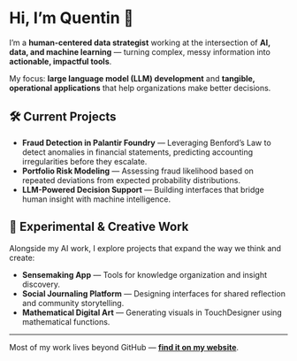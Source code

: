 # Hi, I’m Quentin 👋

I’m a **human-centered data strategist** working at the intersection of **AI, data, and machine learning** — turning complex, messy information into **actionable, impactful tools**.

My focus: **large language model (LLM) development** and **tangible, operational applications** that help organizations make better decisions.

## 🛠 Current Projects
- **Fraud Detection in Palantir Foundry** — Leveraging Benford’s Law to detect anomalies in financial statements, predicting accounting irregularities before they escalate.
- **Portfolio Risk Modeling** — Assessing fraud likelihood based on repeated deviations from expected probability distributions.
- **LLM-Powered Decision Support** — Building interfaces that bridge human insight with machine intelligence.

## 🎨 Experimental & Creative Work
Alongside my AI work, I explore projects that expand the way we think and create:
- **Sensemaking App** — Tools for knowledge organization and insight discovery.
- **Social Journaling Platform** — Designing interfaces for shared reflection and community storytelling.
- **Mathematical Digital Art** — Generating visuals in TouchDesigner using mathematical functions.

---

Most of my work lives beyond GitHub — [**find it on my website**](https://www.qrenaud.com).



<!--
**qr3naud/qr3naud** is a ✨ _special_ ✨ repository because its `README.md` (this file) appears on your GitHub profile.


- 🔭 I’m currently working on ...
- 🌱 I’m currently learning ...
- 👯 I’m looking to collaborate on ...
- 🤔 I’m looking for help with ...
- 💬 Ask me about ...
- 📫 How to reach me: ...
Here are some ideas to get you started:
- 😄 Pronouns: ...
- ⚡ Fun fact: ...

**Hi, I’m Quentin 👋**

I’m a creative technologist exploring how we can build more intentional, expressive, and human-centered tools.

I work mostly in Figma, Spline, and visual development environments — prototyping interfaces that help people think, feel, and make better decisions.

**Current Projects 🛠**
- A social journaling app
- A multi-tool subscription platform
- Real-time visual experiments using p5.js, motion sensors, and live data  
- Tools for note-taking,meaning-making, and personal systems thinking

Most of my work isn't hosted on GitHub — you can find it all on [my website](https://www.qrenaud.com).

---

📬 Reach out: [Email](mailto:reno.quentin@gmail.com)

-->
